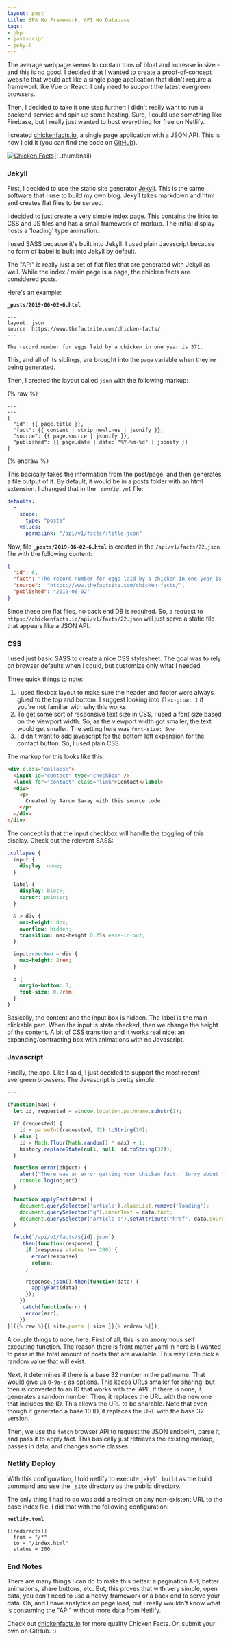 ```yaml
---
layout: post
title: SPA No Framework, API No Database
tags:
- php
- javascript
- jekyll
---
```

The average webpage seems to contain tons of bloat and increase in size - and this is no good.  I decided that I wanted to create a proof-of-concept website that would act like a single page application that didn't require a framework like Vue or React.  I only need to support the latest evergreen browsers.

Then, I decided to take it one step further: I didn't really want to run a backend service and spin up some hosting.  Sure, I could use something like Firebase, but I really just wanted to host everything for free on Netlify.

I created [chickenfacts.io](https://chickenfacts.io), a single page application with a JSON API.  This is how I did it (you can find the code on [GitHub](https://github.com/aaronsaray/chickenfacts.io)).

[![Chicken Facts](/uploads/2019/chickenfactslogo.thumbnail.png)](https://chickenfacts.io){: .thumbnail}

### Jekyll

First, I decided to use the static site generator [Jekyll](https://jekyllrb.com).  This is the same software that I use to build my own blog.  Jekyll takes markdown and html and creates flat files to be served.

I decided to just create a very simple index page.  This contains the links to CSS and JS files and has a small framework of markup.  The initial display hosts a 'loading' type animation.

I used SASS because it's built into Jekyll. I used plain Javascript because no form of babel is built into Jekyll by default.

The "API" is really just a set of flat files that are generated with Jekyll as well.  While the index / main page is a page, the chicken facts are considered posts.

Here's an example:

**`_posts/2019-06-02-6.html`**  
```
---
layout: json
source: https://www.thefactsite.com/chicken-facts/
---

The record number for eggs laid by a chicken in one year is 371.
```

This, and all of its siblings, are brought into the `page` variable when they're being generated.

Then, I created the layout called `json` with the following markup:

{% raw %}
```
---
---
{
  "id": {{ page.title }}, 
  "fact": {{ content | strip_newlines | jsonify }}, 
  "source": {{ page.source | jsonify }},
  "published": {{ page.date | date: "%Y-%m-%d" | jsonify }}
}
```
{% endraw %}


This basically takes the information from the post/page, and then generates a file output of it.  By default, it would be in a posts folder with an html extension.  I changed that in the *`_config.yml`* file:

```yaml
defaults:
  -
    scope:
      type: "posts"
    values:
      permalink: "/api/v1/facts/:title.json"
```

Now, file **`_posts/2019-06-02-6.html`** is created in the `/api/v1/facts/22.json` file with the following content:

```json
{ 
  "id": 6, 
  "fact": "The record number for eggs laid by a chicken in one year is 371.", 
  "source":  "https://www.thefactsite.com/chicken-facts/",
  "published": "2019-06-02"
}
```

Since these are flat files, no back end DB is required.  So, a request to `https://chickenfacts.io/api/v1/facts/22.json` will just serve a static file that appears like a JSON API.

### CSS

I used just basic SASS to create a nice CSS stylesheet.  The goal was to rely on browser defaults when I could, but customize only what I needed.

Three quick things to note:

1) I used flexbox layout to make sure the header and footer were always glued to the top and bottom.  I suggest looking into `flex-grow: 1` if you're not familiar with why this works.
2) To get some sort of responsive text size in CSS, I used a font size based on the viewport width.  So, as the viewport width got smaller, the text would get smaller.  The setting here was `font-size: 5vw`
3) I didn't want to add javascript for the bottom left expansion for the contact button.  So, I used plain CSS.

The markup for this looks like this:

```html
<div class="collapse">
  <input id="contact" type="checkbox" />
  <label for="contact" class="link">Contact</label>
  <div>
    <p>
      Created by Aaron Saray with this source code.
    </p>
  </div>
</div>
```

The concept is that the input checkbox will handle the toggling of this display.  Check out the relevant SASS:

```scss
.collapse {
  input {
    display: none;
  }

  label {
    display: block;
    cursor: pointer;
  }

  & > div {
    max-height: 0px;
    overflow: hidden;
    transition: max-height 0.25s ease-in-out;
  }

  input:checked ~ div {
    max-height: 2rem;
  }

  p {
    margin-bottom: 0;
    font-size: 0.7rem;
  }
}
```

Basically, the content and the input box is hidden.  The label is the main clickable part.  When the input is state checked, then we change the height of the content.  A bit of CSS transition and it works real nice: an expanding/contracting box with animations with no Javascript.

### Javascript

Finally, the app.  Like I said, I just decided to support the most recent evergreen browsers.  The Javascript is pretty simple:

```javascript
---
---
(function(max) {
  let id, requested = window.location.pathname.substr(1);

  if (requested) {
    id = parseInt(requested, 32).toString(10);
  } else {
    id = Math.floor(Math.random() * max) + 1;
    history.replaceState(null, null, id.toString(32));
  }

  function error(object) {
    alert("There was an error getting your chicken fact.  Sorry about that.");
    console.log(object);
  }

  function applyFact(data) {
    document.querySelector('article').classList.remove('loading');
    document.querySelector("q").innerText = data.fact;
    document.querySelector("article a").setAttribute("href", data.source);
  }

  fetch(`/api/v1/facts/${id}.json`)
    .then(function(response) {
      if (response.status !== 200) {
        error(response);
        return;
      }

      response.json().then(function(data) {
        applyFact(data);
      });
    })
    .catch(function(err) {
      error(err);
    });
})({% raw %}{{ site.posts | size }}{% endraw %}});
```

A couple things to note, here.  First of all, this is an anonymous self executing function.  The reason there is front matter yaml in here is I wanted to pass in the total amount of posts that are available.  This way I can pick a random value that will exist.

Next, it determines if there is a base 32 number in the pathname.  That would give us `0-9a-z` as options.  This keeps URLs smaller for sharing, but then is converted to an ID that works with the 'API'.  If there is none, it generates a random number.  Then, it replaces the URL with the new one that includes the ID.  This allows the URL to be sharable.  Note that even though it generated a base 10 ID, it replaces the URL with the base 32 version.

Then, we use the `fetch` browser API to request the JSON endpoint, parse it, and pass it to apply fact.  This basically just retrieves the existing markup, passes in data, and changes some classes.

### Netlify Deploy

With this configuration, I told netlify to execute `jekyll build` as the build command and use the `_site` directory as the public directory.

The only thing I had to do was add a redirect on any non-existent URL to the base index file.  I did that with the following configuration:

**`netlify.toml`**  
```
[[redirects]]
  from = "/*"
  to = "/index.html"
  status = 200
```

### End Notes

There are many things I can do to make this better: a pagination API, better animations, share buttons, etc.  But, this proves that with very simple, open data, you don't need to use a heavy framework or a back end to serve your data.  Oh, and I have analytics on page load, but I really wouldn't know what is consuming the "API" without more data from Netlify.

Check out [chickenfacts.io](https://chickenfacts.io) for more quality Chicken Facts.  Or, submit your own on GitHub. :)